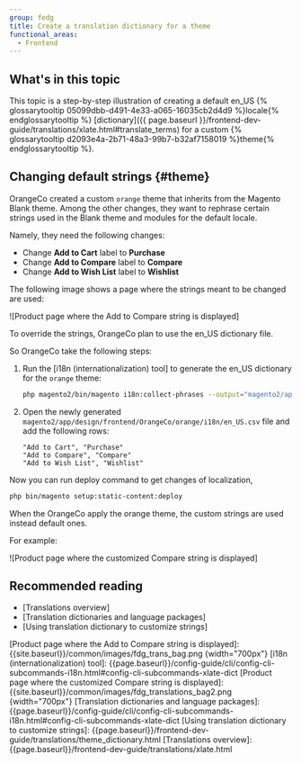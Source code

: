 ```yaml
---
group: fedg
title: Create a translation dictionary for a theme
functional_areas:
  - Frontend
---
```


## What's in this topic

This topic is a step-by-step illustration of creating a default en_US {% glossarytooltip 05099dbb-d491-4e33-a065-16035cb2d4d9 %}locale{% endglossarytooltip %} [dictionary]({{ page.baseurl }}/frontend-dev-guide/translations/xlate.html#translate_terms) for a custom {% glossarytooltip d2093e4a-2b71-48a3-99b7-b32af7158019 %}theme{% endglossarytooltip %}. 

## Changing default strings {#theme}

OrangeCo created a custom `orange` theme that inherits from the Magento Blank theme.
Among the other changes, they want to rephrase certain strings used in the Blank theme and modules for the default locale. 

Namely, they need the following changes:
-   Change **Add to Cart** label to **Purchase**
-   Change **Add to Compare** label to **Compare**
-   Change **Add to Wish List** label to **Wishlist**


The following image shows a page where the strings meant to be changed are used:

![Product page where the Add to Compare string is displayed]

To override the strings, OrangeCo plan to use the en_US dictionary file. 

So OrangeCo take the following steps:

1. Run the [i18n (internationalization) tool] to generate the en_US dictionary for the `orange` theme:
    ```bash
    php magento2/bin/magento i18n:collect-phrases --output="magento2/app/design/frontend/OrangeCo/orange/i18n/en_US.csv" magento2/app/design/frontend/OrangeCo/orange
    ```
2. Open the newly generated `magento2/app/design/frontend/OrangeCo/orange/i18n/en_US.csv` file and add the following rows:
    ```text
    "Add to Cart", "Purchase"
    "Add to Compare", "Compare"
    "Add to Wish List", "Wishlist"
    ```

Now you can run deploy command to get changes of localization,
```bash
php bin/magento setup:static-content:deploy
```

When the OrangeCo apply the orange theme, the custom strings are used instead default ones. 

For example:

![Product page where the customized Compare string is displayed]

##  Recommended reading 

-   [Translations overview]
-   [Translation dictionaries and language packages]
-   [Using translation dictionary to customize strings]



[Product page where the Add to Compare string is displayed]: {{site.baseurl}}/common/images/fdg_trans_bag.png {width="700px"}
[i18n (internationalization) tool]: {{page.baseurl}}/config-guide/cli/config-cli-subcommands-i18n.html#config-cli-subcommands-xlate-dict
[Product page where the customized Compare string is displayed]: {{site.baseurl}}/common/images/fdg_translations_bag2.png {width="700px"}
[Translation dictionaries and language packages]: {{page.baseurl}}/config-guide/cli/config-cli-subcommands-i18n.html#config-cli-subcommands-xlate-dict
[Using translation dictionary to customize strings]: {{page.baseurl}}/frontend-dev-guide/translations/theme_dictionary.html
[Translations overview]: {{page.baseurl}}/frontend-dev-guide/translations/xlate.html
